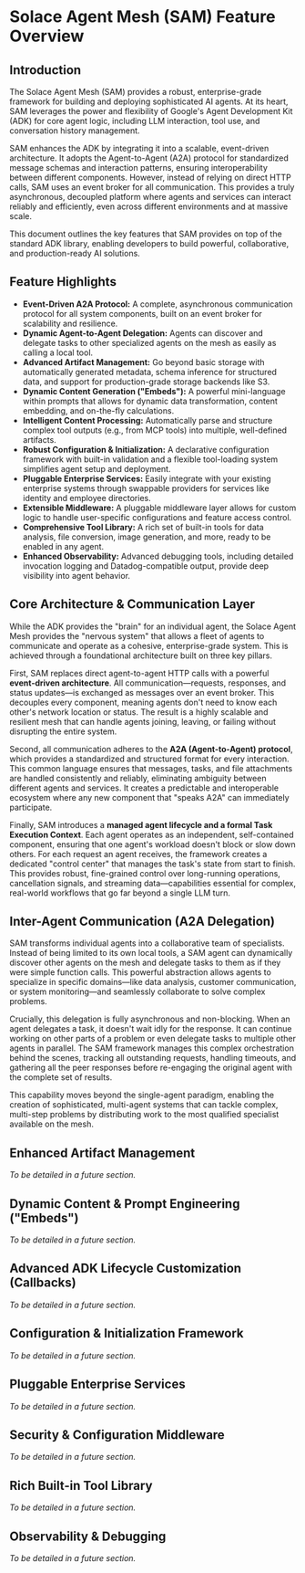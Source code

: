 # Solace Agent Mesh (SAM) Feature Overview

## Introduction

The Solace Agent Mesh (SAM) provides a robust, enterprise-grade framework for building and deploying sophisticated AI agents. At its heart, SAM leverages the power and flexibility of Google's Agent Development Kit (ADK) for core agent logic, including LLM interaction, tool use, and conversation history management.

SAM enhances the ADK by integrating it into a scalable, event-driven architecture. It adopts the Agent-to-Agent (A2A) protocol for standardized message schemas and interaction patterns, ensuring interoperability between different components. However, instead of relying on direct HTTP calls, SAM uses an event broker for all communication. This provides a truly asynchronous, decoupled platform where agents and services can interact reliably and efficiently, even across different environments and at massive scale.

This document outlines the key features that SAM provides on top of the standard ADK library, enabling developers to build powerful, collaborative, and production-ready AI solutions.

## Feature Highlights

*   **Event-Driven A2A Protocol:** A complete, asynchronous communication protocol for all system components, built on an event broker for scalability and resilience.
*   **Dynamic Agent-to-Agent Delegation:** Agents can discover and delegate tasks to other specialized agents on the mesh as easily as calling a local tool.
*   **Advanced Artifact Management:** Go beyond basic storage with automatically generated metadata, schema inference for structured data, and support for production-grade storage backends like S3.
*   **Dynamic Content Generation ("Embeds"):** A powerful mini-language within prompts that allows for dynamic data transformation, content embedding, and on-the-fly calculations.
*   **Intelligent Content Processing:** Automatically parse and structure complex tool outputs (e.g., from MCP tools) into multiple, well-defined artifacts.
*   **Robust Configuration & Initialization:** A declarative configuration framework with built-in validation and a flexible tool-loading system simplifies agent setup and deployment.
*   **Pluggable Enterprise Services:** Easily integrate with your existing enterprise systems through swappable providers for services like identity and employee directories.
*   **Extensible Middleware:** A pluggable middleware layer allows for custom logic to handle user-specific configurations and feature access control.
*   **Comprehensive Tool Library:** A rich set of built-in tools for data analysis, file conversion, image generation, and more, ready to be enabled in any agent.
*   **Enhanced Observability:** Advanced debugging tools, including detailed invocation logging and Datadog-compatible output, provide deep visibility into agent behavior.

## Core Architecture & Communication Layer

While the ADK provides the "brain" for an individual agent, the Solace Agent Mesh provides the "nervous system" that allows a fleet of agents to communicate and operate as a cohesive, enterprise-grade system. This is achieved through a foundational architecture built on three key pillars.

First, SAM replaces direct agent-to-agent HTTP calls with a powerful **event-driven architecture**. All communication—requests, responses, and status updates—is exchanged as messages over an event broker. This decouples every component, meaning agents don't need to know each other's network location or status. The result is a highly scalable and resilient mesh that can handle agents joining, leaving, or failing without disrupting the entire system.

Second, all communication adheres to the **A2A (Agent-to-Agent) protocol**, which provides a standardized and structured format for every interaction. This common language ensures that messages, tasks, and file attachments are handled consistently and reliably, eliminating ambiguity between different agents and services. It creates a predictable and interoperable ecosystem where any new component that "speaks A2A" can immediately participate.

Finally, SAM introduces a **managed agent lifecycle and a formal Task Execution Context**. Each agent operates as an independent, self-contained component, ensuring that one agent's workload doesn't block or slow down others. For each request an agent receives, the framework creates a dedicated "control center" that manages the task's state from start to finish. This provides robust, fine-grained control over long-running operations, cancellation signals, and streaming data—capabilities essential for complex, real-world workflows that go far beyond a single LLM turn.

## Inter-Agent Communication (A2A Delegation)

SAM transforms individual agents into a collaborative team of specialists. Instead of being limited to its own local tools, a SAM agent can dynamically discover other agents on the mesh and delegate tasks to them as if they were simple function calls. This powerful abstraction allows agents to specialize in specific domains—like data analysis, customer communication, or system monitoring—and seamlessly collaborate to solve complex problems.

Crucially, this delegation is fully asynchronous and non-blocking. When an agent delegates a task, it doesn't wait idly for the response. It can continue working on other parts of a problem or even delegate tasks to multiple other agents in parallel. The SAM framework manages this complex orchestration behind the scenes, tracking all outstanding requests, handling timeouts, and gathering all the peer responses before re-engaging the original agent with the complete set of results.

This capability moves beyond the single-agent paradigm, enabling the creation of sophisticated, multi-agent systems that can tackle complex, multi-step problems by distributing work to the most qualified specialist available on the mesh.

## Enhanced Artifact Management

*To be detailed in a future section.*

## Dynamic Content & Prompt Engineering ("Embeds")

*To be detailed in a future section.*

## Advanced ADK Lifecycle Customization (Callbacks)

*To be detailed in a future section.*

## Configuration & Initialization Framework

*To be detailed in a future section.*

## Pluggable Enterprise Services

*To be detailed in a future section.*

## Security & Configuration Middleware

*To be detailed in a future section.*

## Rich Built-in Tool Library

*To be detailed in a future section.*

## Observability & Debugging

*To be detailed in a future section.*
